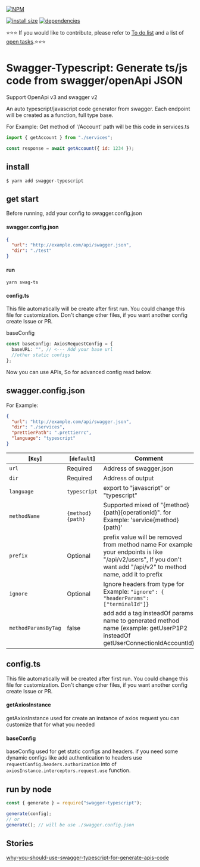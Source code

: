 [![NPM](https://nodei.co/npm/swagger-typescript.png)](https://nodei.co/npm/swagger-typescript/)

[![install size](https://packagephobia.now.sh/badge?p=swagger-typescript)](https://packagephobia.now.sh/result?p=swagger-typescript) [![dependencies](https://david-dm.org/hosseinmd/swagger-typescript.svg)](https://david-dm.org/hosseinmd/swagger-typescript.svg)

:star::star::star: If you would like to contribute, please refer to [To do list](https://github.com/hosseinmd/swagger-typescript/projects/1) and a list of [open tasks](https://github.com/hosseinmd/swagger-typescript/issues?q=is%3Aopen).:star::star::star:

# Swagger-Typescript: Generate ts/js code from swagger/openApi JSON

Support OpenApi v3 and swagger v2

An auto typescript/javascript code generator from swagger.
Each endpoint will be created as a function, full type base.

For Example:
Get method of '/Account' path will be this code in services.ts

```js
import { getAccount } from "./services";

const response = await getAccount({ id: 1234 });
```

## install

`$ yarn add swagger-typescript`

## get start

Before running, add your config to swagger.config.json

#### swagger.config.json

```json
{
  "url": "http://example.com/api/swagger.json",
  "dir": "./test"
}
```

#### run

```
yarn swag-ts
```

#### config.ts

This file automatically will be create after first run. You could change this file for customization. Don't change other files, if you want another config create Issue or PR.

baseConfig

```ts
const baseConfig: AxiosRequestConfig = {
  baseURL: "", // <--- Add your base url
  //other static configs
};
```

Now you can use APIs, So for advanced config read below.

## swagger.config.json

For Example:

```json
{
  "url": "http://example.com/api/swagger.json",
  "dir": "./services",
  "prettierPath": ".prettierrc",
  "language": "typescript"
}
```

| [`Key`]             | [`default`]      | Comment                                                                                                                                                            |
| ------------------- | ---------------- | ------------------------------------------------------------------------------------------------------------------------------------------------------------------ |
| `url`               | Required         | Address of swagger.json                                                                                                                                            |
| `dir`               | Required         | Address of output                                                                                                                                                  |
| `language`          | `typescript`     | export to "javascript" or "typescript"                                                                                                                             |
| `methodName`        | `{method}{path}` | Supported mixed of "{method}{path}{operationId}". for Example: 'service{method}{path}'                                                                             |
| `prefix`            | Optional         | prefix value will be removed from method name For example your endpoints is like "/api/v2/users", If you don't want add "/api/v2" to method name, add it to prefix |
| `ignore`            | Optional         | Ignore headers from type for Example: `"ignore": { "headerParams": ["terminalId"]}`                                                                                |
| `methodParamsByTag` | false            | add add a tag insteadOf params name to generated method name (example: getUserP1P2 insteadOf getUserConnectionIdAccountId)                                         |

## config.ts

This file automatically will be created after first run. You could change this file for customization. Don't change other files, if you want another config create Issue or PR.

#### getAxiosInstance

getAxiosInstance used for create an instance of axios request you can customize that for what you needed

#### baseConfig

baseConfig used for get static configs and headers. if you need some dynamic configs like add authentication to headers use `requestConfig.headers.authorization` into of `axiosInstance.interceptors.request.use` function.

## run by node

```js
const { generate } = require("swagger-typescript");

generate(config);
// or
generate(); // will be use ./swagger.config.json
```

## Stories

[why-you-should-use-swagger-typescript-for-generate-apis-code](https://medium.com/@hosseinm.developer/why-you-should-use-swagger-typescript-for-generate-apis-code-63eb8623fef8?source=friends_link&sk=2aa0e2d30b3be158d18c1feb4e12d4a6)
